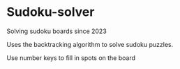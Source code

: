 # Sudoku-solver
Solving sudoku boards since 2023

Uses the backtracking algorithm to solve sudoku puzzles.

Use number keys to fill in spots on the board
